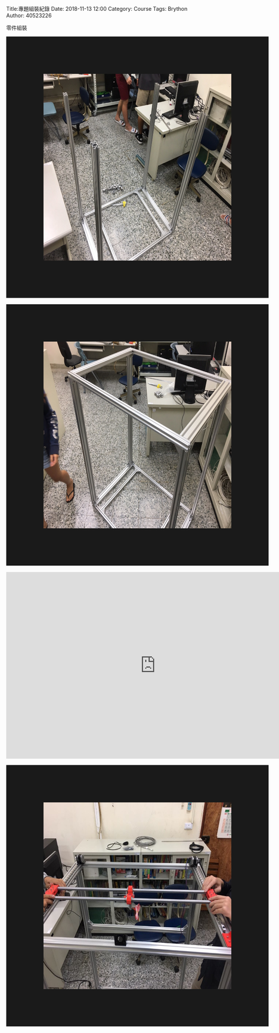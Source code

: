 Title:專題組裝紀錄
Date: 2018-11-13 12:00
Category: Course
Tags: Brython
Author: 40523226

零件組裝

<!-- PELICAN_END_SUMMARY -->

<img src="https://github.com/s40523226/projrct/blob/gh-pages/photo/IMG_2681.JPG?raw=true" alt="組裝" title="www.ytrepeat.com/" border="100" width=" 1000px" height="500px"></a>

<img src="https://github.com/s40523226/projrct/blob/gh-pages/photo/IMG_2684.JPG?raw=true" alt="組裝-1" title="www.ytrepeat.com/" border="100" width=" 1000px" height="500px"></a>

<iframe width="800" height="500" src="https://www.youtube.com/embed/B0_vdv9Cpw0" frameborder="0" allow="accelerometer; autoplay; encrypted-media; gyroscope; picture-in-picture" allowfullscreen></iframe>

<img src="https://github.com/s40523226/projrct/blob/gh-pages/photo/49436005_2215875102005050_5364848043185143808_n.jpg" alt="組裝-2" title="www.ytrepeat.com/" border="100" width=" 1000px" height="500px"></a>
